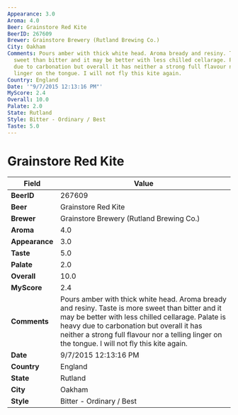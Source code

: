 ```yaml
---
Appearance: 3.0
Aroma: 4.0
Beer: Grainstore Red Kite
BeerID: 267609
Brewer: Grainstore Brewery (Rutland Brewing Co.)
City: Oakham
Comments: Pours amber with thick white head. Aroma bready and resiny. Taste is more
  sweet than bitter and it may be better with less chilled cellarage. Palate is heavy
  due to carbonation but overall it has neither a strong full flavour nor a telling
  linger on the tongue. I will not fly this kite again.
Country: England
Date: '"9/7/2015 12:13:16 PM"'
MyScore: 2.4
Overall: 10.0
Palate: 2.0
State: Rutland
Style: Bitter - Ordinary / Best
Taste: 5.0
---
```


# Grainstore Red Kite

| Field         | Value |
|---------------|-------|
| **BeerID** | 267609 |
| **Beer** | Grainstore Red Kite |
| **Brewer** | Grainstore Brewery (Rutland Brewing Co.) |
| **Aroma** | 4.0 |
| **Appearance** | 3.0 |
| **Taste** | 5.0 |
| **Palate** | 2.0 |
| **Overall** | 10.0 |
| **MyScore** | 2.4 |
| **Comments** | Pours amber with thick white head. Aroma bready and resiny. Taste is more sweet than bitter and it may be better with less chilled cellarage. Palate is heavy due to carbonation but overall it has neither a strong full flavour nor a telling linger on the tongue. I will not fly this kite again. |
| **Date** | 9/7/2015 12:13:16 PM |
| **Country** | England |
| **State** | Rutland |
| **City** | Oakham |
| **Style** | Bitter - Ordinary / Best |
